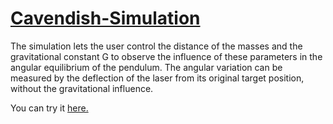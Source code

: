 # [Cavendish-Simulation](https://caioja.github.io/Cavendish-Simulation/)
The simulation lets the user control the distance of the masses and the gravitational constant G to observe the influence of these parameters in the angular equilibrium of the pendulum. The angular variation can be measured by the deflection of the laser from its original target position, without the gravitational influence.

You can try it [here.](https://caioja.github.io/Cavendish-Simulation/)
